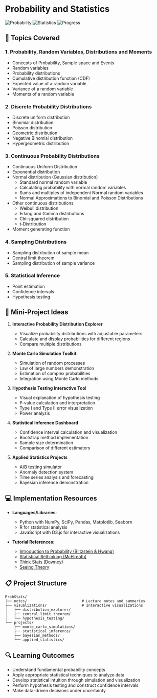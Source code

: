 # Probability and Statistics

![Probability](https://img.shields.io/badge/Math-Probability-orange)
![Statistics](https://img.shields.io/badge/Math-Statistics-blue)
![Progress](https://img.shields.io/badge/Status-In_Progress-yellow)

## 📖 Topics Covered

### 1. Probability, Random Variables, Distributions and Moments
- Concepts of Probability, Sample space and Events
- Random variables
- Probability distributions
- Cumulative distribution function (CDF)
- Expected value of a random variable
- Variance of a random variable
- Moments of a random variable

### 2. Discrete Probability Distributions
- Discrete uniform distribution
- Binomial distribution
- Poisson distribution
- Geometric distribution
- Negative Binomial distribution
- Hypergeometric distribution

### 3. Continuous Probability Distributions
- Continuous Uniform Distribution
- Exponential distribution
- Normal distribution (Gaussian distribution)
  - Standard normal random variable
  - Calculating probability with normal random variables
  - Sums and multiples of independent Normal random variables
  - Normal Approximations to Binomial and Poisson Distributions
- Other continuous distributions
  - Weibull distribution
  - Erlang and Gamma distributions
  - Chi-squared distribution
  - t-Distribution
- Moment generating function

### 4. Sampling Distributions
- Sampling distribution of sample mean
- Central limit theorem
- Sampling distribution of sample variance

### 5. Statistical Inference
- Point estimation
- Confidence intervals
- Hypothesis testing

## 🚀 Mini-Project Ideas

1. **Interactive Probability Distribution Explorer**
   - Visualize probability distributions with adjustable parameters
   - Calculate and display probabilities for different regions
   - Compare multiple distributions

2. **Monte Carlo Simulation Toolkit**
   - Simulation of random processes
   - Law of large numbers demonstration
   - Estimation of complex probabilities
   - Integration using Monte Carlo methods

3. **Hypothesis Testing Interactive Tool**
   - Visual explanation of hypothesis testing
   - P-value calculation and interpretation
   - Type I and Type II error visualization
   - Power analysis

4. **Statistical Inference Dashboard**
   - Confidence interval calculation and visualization
   - Bootstrap method implementation
   - Sample size determination
   - Comparison of different estimators

5. **Applied Statistics Projects**
   - A/B testing simulator
   - Anomaly detection system
   - Time series analysis and forecasting
   - Bayesian inference demonstration

## 💻 Implementation Resources

- **Languages/Libraries**:
  - Python with NumPy, SciPy, Pandas, Matplotlib, Seaborn
  - R for statistical analysis
  - JavaScript with D3.js for interactive visualizations

- **Tutorial References**:
  - [Introduction to Probability (Blitzstein & Hwang)](https://projects.iq.harvard.edu/stat110/home)
  - [Statistical Rethinking (McElreath)](https://xcelab.net/rm/statistical-rethinking/)
  - [Think Stats (Downey)](https://greenteapress.com/wp/think-stats-2e/)
  - [Seeing Theory](https://seeing-theory.brown.edu/)

## 📋 Project Structure

```
ProbStats/
├── notes/                         # Lecture notes and summaries
├── visualizations/                # Interactive visualizations
│   ├── distribution_explorer/
│   ├── central_limit_theorem/
│   └── hypothesis_testing/
└── projects/
    ├── monte_carlo_simulations/
    ├── statistical_inference/
    ├── bayesian_methods/
    └── applied_statistics/
```

## 🔍 Learning Outcomes

- Understand fundamental probability concepts
- Apply appropriate statistical techniques to analyze data
- Develop statistical intuition through simulation and visualization
- Perform hypothesis testing and construct confidence intervals
- Make data-driven decisions under uncertainty